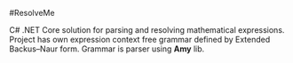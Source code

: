 #ResolveMe

C# .NET Core solution for parsing and resolving mathematical expressions. Project has own expression context free grammar defined by Extended Backus–Naur form. Grammar is parser using **Amy** lib.

